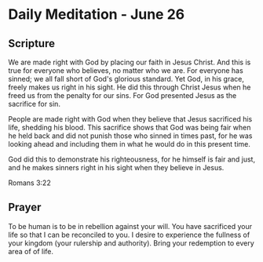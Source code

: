 # Daily Meditation - June 26

## Scripture

We  are made right with God by placing our faith in Jesus Christ. And this
is true for everyone who believes, no matter who we are. For everyone has
sinned; we all fall short of God's glorious standard. Yet  God, in his
grace, freely makes us right in his sight. He did this  through Christ Jesus
when he freed us from the penalty for our sins. For  God presented Jesus
as the sacrifice for sin. 

People are made right  with God when they believe
that Jesus sacrificed his life, shedding his  blood. This sacrifice shows
that God was being fair when he held back  and did not punish those who
sinned in times past, for  he was looking ahead and including them in what
he would do in this  present time. 

God did this to demonstrate his
righteousness, for he  himself is fair and just, and he makes sinners right
in his sight when  they believe in Jesus.

Romans 3:22


## Prayer

To be human is to be in rebellion against your will.  You have sacrificed
your life so that I can be reconciled to you.  I desire to experience the 
fullness of your kingdom (your rulership and authority). Bring your redemption
to every area of of life.



